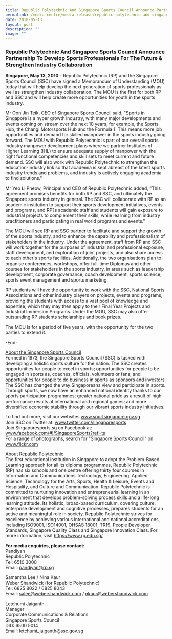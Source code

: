 ```yaml
---
title: Republic Polytechnic And Singapore Sports Council Announce Partnership
permalink: /media-centre/media-release/republic-polytechnic-and-singapore-sports-council-announce-partners/
date: 2010-05-13
layout: post
description: ""
image: ""
---
```

### **Republic Polytechnic And Singapore Sports Council Announce Partnership To Develop Sports Professionals For The Future & Strengthen Industry Collaboration**

**Singapore, May 13, 2010** - Republic Polytechnic (RP) and the Singapore Sports Council (SSC) have signed a Memorandum of Understanding (MOU) today that will help develop the next generation of sports professionals as well as strengthen industry collaboration. The MOU is the first for both RP and SSC and will help create more opportunities for youth in the sports industry.

Mr Oon Jin Teik, CEO of Singapore Sports Council said, "Sports in Singapore is a hyper growth industry, with many major developments and events coming on stream over the next 10 years, for example, the Sports Hub, the Changi Motorsports Hub and the Formula 1. This means more job opportunities and demand for skilled manpower in the sports industry going forward. The MOU with Republic Polytechnic is part of our overall sports industry manpower development plans where we partner Institutes of Higher Learning (IHL) to ensure adequate supply of manpower with the right functional competencies and skill sets to meet current and future demand. SSC will also work with Republic Polytechnic to strengthen the education-industry link so that academia is kept abreast of the latest sports industry trends and problems, and industry is actively engaging academia to find solutions."

Mr Yeo Li Pheow, Principal and CEO of Republic Polytechnic added, "This agreement promises benefits for both RP and SSC, and ultimately the Singapore sports industry in general. The SSC will collaborate with RP as an academic institution to support their sports development initiatives, events and programs, and RP?s academic staff and students will gain exposure to industrial projects to complement their skills, while learning from industry practitioners and participating in real world programs and events."

The MOU will see RP and SSC partner to facilitate and support the growth of the sports industry, and to enhance the capability and professionalism of stakeholders in the industry. Under the agreement, staff from RP and SSC will work together for the purposes of industrial and professional exposure, staff development, and exploration of joint projects, and also share access to each other's sports facilities. Additionally, the two organisations plan to organise conferences, workshops, offer full-time Diplomas and other courses for stakeholders in the sports industry, in areas such as leadership development, corporate governance, coach development, sports science, sports event management and sports marketing.

RP students will have the opportunity to work with the SSC, National Sports Associations and other industry players on projects, events and programs, providing the students with access to a vast pool of knowledge and expertise, which they may then apply to their Final Year Projects and Industrial Immersion Programs. Under the MOU, SSC may also offer outstanding RP students scholarships and book prizes.

The MOU is for a period of five years, with the opportunity for the two parties to extend it.

-End-

[About the Singapore Sports Council](www.sportsingapore.gov.sg)
<br>
Formed in 1973, the Singapore Sports Council (SSC) is tasked with developing a holistic sports culture for the nation. The SSC creates opportunities for people to excel in sports; opportunities for people to be engaged in sports as, coaches, officials, volunteers or fans; and opportunities for people to do business in sports as sponsors and investors. The SSC has changed the way Singaporeans view and participate in sports. Through sports, we now have an enhanced national identity thanks to our sports participation programmes; greater national pride as a result of high performance results at international and regional games; and more diversified economic stability through our vibrant sports industry initiatives.

To find out more, visit our websites www.sportsingapore.gov.sg
<br>
Join SSC on Twitter at: www.twitter.com/singaporesports
<br>
Join Singaporesports.sg on Facebook at: www.facebook.com/#!/SingaporeSports?ref=ts
<br>
For a range of photographs, search for "Singapore Sports Council" on www.flickr.com

[About Republic Polytechnic](https://www.rp.edu.sg/)
<br>
The first educational institution in Singapore to adopt the Problem-Based Learning approach for all its diploma programmes, Republic Polytechnic (RP) has six schools and one centre offering thirty four courses in Information and Communications Technology, Engineering, Applied Science, Technology for the Arts, Sports, Health & Leisure, Events and Hospitality, and Culture and Communication. Republic Polytechnic is committed to nurturing innovation and entrepreneurial learning in an environment that develops problem-solving process skills and a life-long learning attitude. Its holistic, broad-based curriculum, covering culture, enterprise development and cognitive processes, prepares students for an active and meaningful role in society. Republic Polytechnic strives for excellence by achieving various international and national accreditations, including ISO9001, ISO14001, OHSAS 18001, TR19, People Developer Standards, Singapore Quality Class and Singapore Innovation Class. For more information, visit https://www.rp.edu.sg/

**For media enquiries, please contact:**
<br>
Pandiyan
<br>
Republic Polytechnic
<br>
Tel: 6510 3000
<br>
Email: [pandiyan@rp.sg](mailto:pandiyan@rp.sg)

Samantha Lee / Nina Kaur
<br>
Weber Shandwick (for Republic Polytechnic)
<br>
Tel: 6825 8022 / 6825 8043
<br>
Email: [salee@webershandwick.com](mailto:salee@webershandwick.com) / [nkaur@webershandwick.com](mailto:nkaur@webershandwick.com)

Letchumi Jaiganth
<br>
Manager
<br>
Corporate Communications & Relations
<br>
Singapore Sports Council
<br>
DID: 6500 5014
<br>
Email: [letchumi_jaiganth@ssc.gov.sg](mailto:letchumi_jaiganth@ssc.gov.sg)